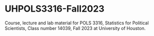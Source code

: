 # UHPOLS3316-Fall2023
Course, lecture and lab material for POLS 3316, Statistics for Political Scientists, Class number 14039, Fall 2023 at University of Houston.
